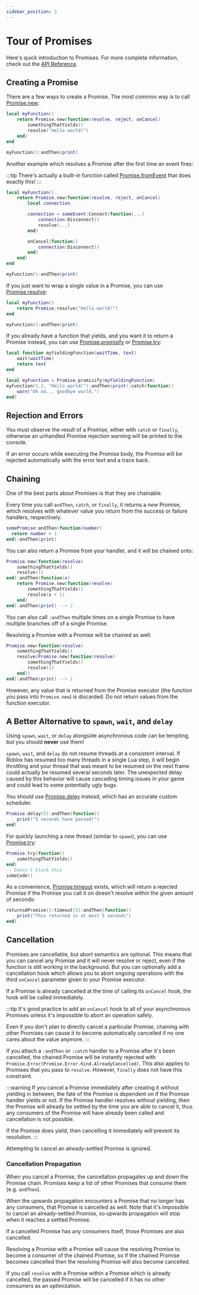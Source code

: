 ```yaml
---
sidebar_position: 3
---
```


# Tour of Promises

Here's quick introduction to Promises. For more complete information, check out the [API Reference](/api/Promise).

## Creating a Promise

There are a few ways to create a Promise. The most common way is to call [Promise.new](/api/Promise#new):

```lua
local myFunction()
	return Promise.new(function(resolve, reject, onCancel)
		somethingThatYields()
		resolve("Hello world!")
	end)
end

myFunction():andThen(print)
```

Another example which resolves a Promise after the first time an event fires:

:::tip
There's actually a built-in function called [Promise.fromEvent](/api/Promise#fromEvent) that does exactly this!
:::

```lua
local myFunction()
	return Promise.new(function(resolve, reject, onCancel)
		local connection

		connection = someEvent:Connect(function(...)
			connection:Disconnect()
			resolve(...)
		end)

		onCancel(function()
			connection:Disconnect()
		end)
	end)
end

myFunction():andThen(print)
```

If you just want to wrap a single value in a Promise, you can use [Promise.resolve](/api/Promise#resolve):

```lua
local myFunction()
	return Promise.resolve("Hello world!")
end

myFunction():andThen(print)
```

If you already have a function that yields, and you want it to return a Promise instead, you can use [Promise.promisify](/api/Promise#promisify) or [Promise.try](/api/Promise#promisify):

```lua
local function myYieldingFunction(waitTime, text)
	wait(waitTime)
	return text
end

local myFunction = Promise.promisify(myYieldingFunction)
myFunction(1.2, "Hello world!"):andThen(print):catch(function()
	warn("Oh no... goodbye world.")
end)
```

## Rejection and Errors

You must observe the result of a Promise, either with `catch` or `finally`, otherwise an unhandled Promise rejection warning will be printed to the console.

If an error occurs while executing the Promise body, the Promise will be rejected automatically with the error text and a trace back.

## Chaining

One of the best parts about Promises is that they are chainable.

Every time you call `andThen`, `catch`, or `finally`, it returns a *new* Promise, which resolves with whatever value you return from the success or failure handlers, respectively.

```lua
somePromise:andThen(function(number)
  return number + 1
end):andThen(print)
```

You can also return a Promise from your handler, and it will be chained onto:

```lua
Promise.new(function(resolve)
	somethingThatYields()
	resolve(1)
end):andThen(function(x)
	return Promise.new(function(resolve)
		somethingThatYields()
		resolve(x + 1)
	end)
end):andThen(print) --> 2
```

You can also call `:andThen` multiple times on a single Promise to have multiple branches off of a single Promise.

Resolving a Promise with a Promise will be chained as well:
```lua
Promise.new(function(resolve)
	somethingThatYields()
	resolve(Promise.new(function(resolve)
		somethingThatYields()
		resolve(1)
	end))
end):andThen(print) --> 1
```

However, any value that is returned from the Promise executor (the function you pass into `Promise.new`) is discarded. Do not return values from the function executor.

## A Better Alternative to `spawn`, `wait`, and `delay`

Using `spawn`, `wait`, or `delay` alongside asynchronous code can be tempting, but you should **never** use them!

`spawn`, `wait`, and `delay` do not resume threads at a consistent interval. If Roblox has resumed too many threads in a single Lua step, it will begin throttling and your thread that was meant to be resumed on the next frame could actually be resumed several seconds later. The unexpected delay caused by this behavior will cause cascading timing issues in your game and could lead to some potentially ugly bugs.

You should use [Promise.delay](/api/Promise#delay) instead, which has an accurate custom scheduler.

```lua
Promise.delay(5):andThen(function()
	print("5 seconds have passed!")
end)
```

For quickly launching a new thread (similar to `spawn`), you can use [Promise.try](/api/Promise#try):

```lua
Promise.try(function()
	somethingThatYields()
end)
-- Doesn't block this
someCode()
```

As a convenience, [Promise:timeout](/api/Promise#timeout) exists, which will return a rejected Promise if the Promise you call it on doesn't resolve within the given amount of seconds:

```lua
returnsAPromise():timeout(5):andThen(function()
	print("This returned in at most 5 seconds")
end)
```

## Cancellation
Promises are cancellable, but abort semantics are optional. This means that you can cancel any Promise and it will never resolve or reject, even if the function is still working in the background. But you can optionally add a cancellation hook which allows you to abort ongoing operations with the third `onCancel` parameter given to your Promise executor.

If a Promise is already cancelled at the time of calling its `onCancel` hook, the hook will be called immediately.

:::tip
It's good practice to add an `onCancel` hook to all of your asynchronous Promises unless it's impossible to abort an operation safely.

Even if you don't plan to directly cancel a particular Promise, chaining with other Promises can cause it to become automatically cancelled if no one cares about the value anymore.
:::

If you attach a `:andThen` or `:catch` handler to a Promise after it's been cancelled, the chained Promise will be instantly rejected with `Promise.Error(Promise.Error.Kind.AlreadyCancelled)`. This also applies to Promises that you pass to `resolve`. However, `finally` does not have this constraint.

:::warning
If you cancel a Promise immediately after creating it without yielding in between, the fate of the Promise is dependent on if the Promise handler yields or not. If the Promise handler resolves without yielding, then the Promise will already be settled by the time you are able to cancel it, thus any consumers of the Promise will have already been called and cancellation is not possible.

If the Promise does yield, then cancelling it immediately *will* prevent its resolution.
:::

Attempting to cancel an already-settled Promise is ignored.

### Cancellation Propagation
When you cancel a Promise, the cancellation propagates up and down the Promise chain. Promises keep a list of other Promises that consume them (e.g. `andThen`).

When the upwards propagation encounters a Promise that no longer has any consumers, that Promise is cancelled as well. Note that it's impossible to cancel an already-settled Promise, so upwards propagation will stop when it reaches a settled Promise.

If a cancelled Promise has any consumers itself, those Promises are also cancelled.

Resolving a Promise with a Promise will cause the resolving Promise to become a consumer of the chained Promise, so if the chained Promise becomes cancelled then the resolving Promise will also become cancelled.

If you call `resolve` with a Promise within a Promise which is already cancelled, the passed Promise will be cancelled if it has no other consumers as an optimization.

